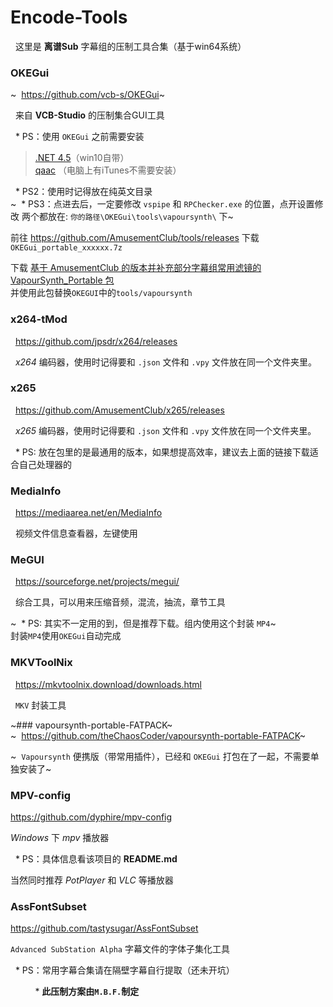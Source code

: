 # Encode-Tools
&nbsp;&nbsp;这里是 **离谱Sub** 字幕组的压制工具合集（基于win64系统）

### OKEGui
~&nbsp;&nbsp;https://github.com/vcb-s/OKEGui~

&nbsp;&nbsp;来自 **VCB-Studio** 的压制集合GUI工具

&nbsp;&nbsp;* PS：使用 `OKEGui` 之前需要安装<br>
> [.NET 4.5](https://www.microsoft.com/zh-cn/download/details.aspx?id=30653)（win10自带）<br>
> [qaac](https://github.com/lipusub/Encode-Tools/releases/download/1.1/AppleApplicationSupport64.msi) （电脑上有iTunes不需要安装）

&nbsp;&nbsp;* PS2：使用时记得放在纯英文目录<br>
~&nbsp;&nbsp;* PS3：点进去后，一定要修改 `vspipe` 和 `RPChecker.exe` 的位置，点开设置修改 两个都放在: `你的路径\OKEGui\tools\vapoursynth\` 下~

前往 https://github.com/AmusementClub/tools/releases 下载`OKEGui_portable_xxxxxx.7z`

下载 [基于 AmusementClub 的版本并补充部分字幕组常用滤镜的 VapourSynth_Portable 包](https://wweo-my.sharepoint.com/:u:/g/personal/lpsub_lpsub_com/EeE6P57IuxdIjXdjdblsmMkBwc9hnZQGt89EeT7VijEQWQ?e=MVtpHB)<br>
并使用此包替换`OKEGUI`中的`tools/vapoursynth`


### x264-tMod
&nbsp;&nbsp;https://github.com/jpsdr/x264/releases

&nbsp;&nbsp;*x264* 编码器，使用时记得要和 `.json` 文件和 `.vpy` 文件放在同一个文件夹里。


### x265
&nbsp;&nbsp;https://github.com/AmusementClub/x265/releases

&nbsp;&nbsp;*x265* 编码器，使用时记得要和 `.json` 文件和 `.vpy` 文件放在同一个文件夹里。

&nbsp;&nbsp;* PS: 放在包里的是最通用的版本，如果想提高效率，建议去上面的链接下载适合自己处理器的


### MediaInfo
&nbsp;&nbsp;https://mediaarea.net/en/MediaInfo

&nbsp;&nbsp;视频文件信息查看器，左键使用


### MeGUI
&nbsp;&nbsp;https://sourceforge.net/projects/megui/

&nbsp;&nbsp;综合工具，可以用来压缩音频，混流，抽流，章节工具

~&nbsp;&nbsp;* PS: 其实不一定用的到，但是推荐下载。组内使用这个封装 `MP4`~<br>
封装`MP4`使用`OKEGui`自动完成


### MKVToolNix
&nbsp;&nbsp;https://mkvtoolnix.download/downloads.html

&nbsp;&nbsp;`MKV` 封装工具


~### vapoursynth-portable-FATPACK~
~&nbsp;&nbsp;https://github.com/theChaosCoder/vapoursynth-portable-FATPACK~

~&nbsp;&nbsp;`Vapoursynth` 便携版（带常用插件），已经和 `OKEGui` 打包在了一起，不需要单独安装了~

### MPV-config

https://github.com/dyphire/mpv-config

*Windows* 下 *mpv* 播放器

&nbsp;&nbsp;* PS：具体信息看该项目的 **README.md**

当然同时推荐 *PotPlayer* 和 *VLC* 等播放器

### AssFontSubset

https://github.com/tastysugar/AssFontSubset

`Advanced SubStation Alpha` 字幕文件的字体子集化工具


&nbsp;&nbsp;* PS：常用字幕合集请在隔壁字幕自行提取（还未开坑）

&nbsp;&nbsp;&nbsp;&nbsp;&nbsp;&nbsp;&nbsp;&nbsp;&nbsp;&nbsp;* **此压制方案由`M.B.F.`制定**
